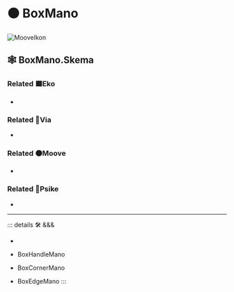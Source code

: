 # 🟠 <mooves>BoxMano</mooves>

![MooveIkon](/Moove/Moove_Ikon.png)

## 🕸 BoxMano.Skema

### Related 🟩<ekos>Eko</ekos>

-

### Related 🔻<via>Via</via>

-

### Related 🟠<mooves>Moove</mooves>

-

### Related 💜<psike>Psike</psike>

-

---

<!-- =================================================== -->
<!-- =================================================== -->
<!-- =================================================== -->
<!-- =================================================== -->
<!-- =================================================== -->
::: details 🛠 <dev>&&&</dev>

-

- BoxHandleMano
- BoxCornerMano
- BoxEdgeMano
:::

